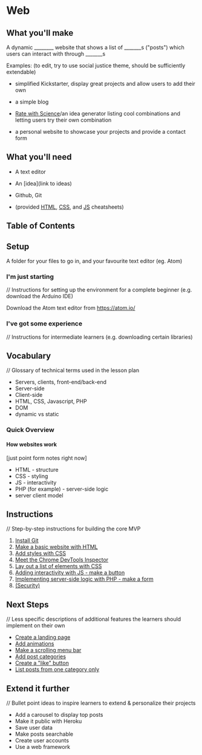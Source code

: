# Web

## What you'll make
A dynamic \_\_\_\_\_\_\_\_ website that
shows a list of \_\_\_\_\_\_\_s ("posts") which users can interact with through \_\_\_\_\_\_\_s

Examples: (to edit, try to use social justice theme, should be sufficiently extendable)

- simplified Kickstarter, display great projects and allow users to add their own

- a simple blog

- [Rate with Science](http://ratewith.science/)/an idea generator listing cool combinations and letting users try their own combination

- a personal website to showcase your projects and provide a contact form


## What you'll need

- A text editor
- An [idea](link to ideas)
- Github, Git

- (provided [HTML](), [CSS](), and [JS]() cheatsheets)

## Table of Contents

## Setup
A folder for your files to go in, and your favourite text editor (eg. Atom)

### I'm just starting
// Instructions for setting up the environment for a complete beginner (e.g. download the Arduino IDE)

Download the Atom text editor from https://atom.io/

### I've got some experience
// Instructions for intermediate learners (e.g. downloading certain libraries)

## Vocabulary
// Glossary of technical terms used in the lesson plan

- Servers, clients, front-end/back-end
- Server-side
- Client-side
- HTML, CSS, Javascript, PHP
- DOM
- dynamic vs static

### Quick Overview

#### How websites work
[just point form notes right now]
- HTML - structure
- CSS - styling
- JS - interactivity
- PHP (for example) - server-side logic
- server client model

## Instructions
// Step-by-step instructions for building the core MVP

1. <a href="part1.md">Install Git</a>
1. <a href="part1.md">Make a basic website with HTML</a>
2. <a href="part2.md">Add styles with CSS</a>
1. <a href="part1.md">Meet the Chrome DevTools Inspector</a>
3. <a href="part3.md">Lay out a list of elements with CSS</a>
4. <a href="part4.md">Adding interactivity with JS - make a button</a>
5. <a href="part5.md">Implementing server-side logic with PHP - make a form</a>
5. <a href="part5.md">(Security)</a>

## Next Steps
// Less specific descriptions of additional features the learners should implement on their own

- <a href="xyz.md">Create a landing page</a>
- <a href="xyz.md">Add animations</a>
- <a href="xyz.md">Make a scrolling menu bar</a>
- <a href="abc.md">Add post categories</a>
- <a href="abc.md">Create a "like" button</a>
- <a href="abc.md">List posts from one category only</a>

## Extend it further
// Bullet point ideas to inspire learners to extend & personalize their projects

- Add a carousel to display top posts
- Make it public with Heroku
- Save user data
- Make posts searchable
- Create user accounts
- Use a web framework
